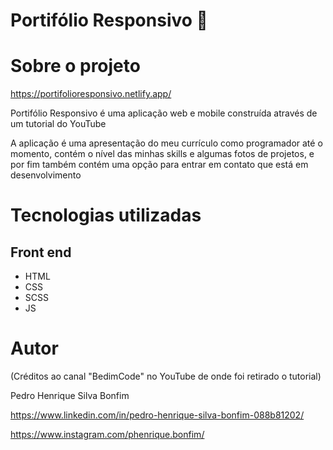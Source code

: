 # Portifólio Responsivo 📝

# Sobre o projeto

https://portifolioresponsivo.netlify.app/

Portifólio Responsivo é uma aplicação web e mobile construída através de um tutorial do YouTube

A aplicação é uma apresentação do meu currículo como programador até o momento, contém o nível das minhas skills e algumas fotos de projetos, e por fim também contém uma opção para entrar em contato que está em desenvolvimento

# Tecnologias utilizadas
## Front end
- HTML 
- CSS
- SCSS
- JS

# Autor

(Créditos ao canal "BedimCode" no YouTube de onde foi retirado o tutorial)

Pedro Henrique Silva Bonfim

https://www.linkedin.com/in/pedro-henrique-silva-bonfim-088b81202/

https://www.instagram.com/phenrique.bonfim/
